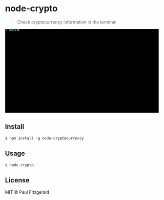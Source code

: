 # node-crypto

> Check cryptocurrency information in the terminal

<img src="https://raw.githubusercontent.com/pau1fitz/node-gif/master/example.gif">

## Install

```
$ npm install -g node-cryptocurrency
```

## Usage

```js
$ node-crypto
```


## License

MIT © Paul Fitzgerald
